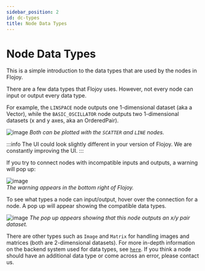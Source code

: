 ```yaml
---
sidebar_position: 2
id: dc-types
title: Node Data Types
---
```


# Node Data Types

This is a simple introduction to the data types that are used by the nodes in Flojoy.

There are a few data types that Flojoy uses. However, not every node can input or output every data type. 

For example, the `LINSPACE` node outputs one 1-dimensional dataset (aka a Vector), while the `BASIC_OSCILLATOR` node outputs two 1-dimensional datasets (x and y axes, aka an OrderedPair).

![image](/img/introduction/dtypes1.png)
*Both can be plotted with the `SCATTER` and `LINE` nodes.*

:::info
The UI could look slightly different in your version of Flojoy. We are constantly improving the UI.
:::

If you try to connect nodes with incompatible inputs and outputs, a warning will pop up:

![image](/img/introduction/dtypes_warning.png)
*<br/>The warning appears in the bottom right of Flojoy.*

To see what types a node can input/output, hover over the connection for a node. A pop up will appear showing the compatible data types.

![image](/img/introduction/dtypes2.png)
*The pop up appears showing that this node outputs an x/y pair dataset.*

There are other types such as `Image` and `Matrix` for handling images and matrices (both are 2-dimensional datasets). For more in-depth information on the backend system used for data types, see [`here`](/custom-nodes/data-container/). If you think a node should have an additional data type or come across an error, please contact us.
